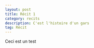 ```yaml
---
layout: post
title: Récit 1
category: recits
description: C'est l'histoire d'un gars
tag: Récit
---
```


Ceci est un test
